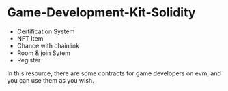 # Game-Development-Kit-Solidity

- Certification System
- NFT Item
- Chance with chainlink
- Room & join Sytem
- Register


In this resource, there are some contracts for game developers on evm, and you can use them as you wish.


